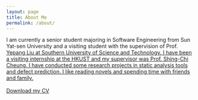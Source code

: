 ```yaml
---
layout: page
title: About Me
permalink: /about/
---
```

I am currently a senior student majoring in Software Engineering from Sun Yat-sen University and a visiting student with the supervision of Prof. <a href="http://www.cse.ust.hk/~andrewust/" target="_self">Yepang Liu at Southern University of Science and Technology. I have been a visiting internship at the HKUST and my supervisor was Prof. <a href="http://www.cse.ust.hk/~scc/" target="_self">Shing-Chi Cheung. I have conducted some research projects in static analysis tools and defect prediction. I like reading novels and spending time with friends and family.
<br>
<br>
Download my <a href="https://github.com/LebronX/LebronX.github.io/blob/master/Xuan_Xie_CV.pdf" download="Xuan XIE- CV">CV</a><br>
<br>
